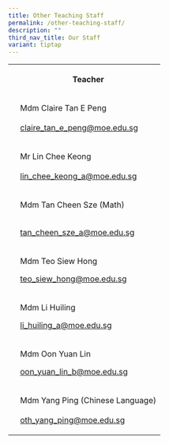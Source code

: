 ```yaml
---
title: Other Teaching Staff
permalink: /other-teaching-staff/
description: ""
third_nav_title: Our Staff
variant: tiptap
---
```

<table><tbody><tr><th rowspan="1" colspan="1"><p></p></th><th rowspan="1" colspan="1"><p><strong>Teacher</strong></p></th></tr><tr><td rowspan="1" colspan="1"><p></p></td><td rowspan="1" colspan="1"><p>Mdm Claire Tan E Peng<br><br><a href="mailto:claire_tan_e_peng@moe.edu.sg" rel="noopener noreferrer nofollow" target="_blank">claire_tan_e_peng@moe.edu.sg</a></p></td></tr><tr><td rowspan="1" colspan="1"><p></p></td><td rowspan="1" colspan="1"><p>Mr Lin Chee Keong<br><br><a href="mailto:lin_chee_keong_a@moe.edu.sg" rel="noopener noreferrer nofollow" target="_blank">lin_chee_keong_a@moe.edu.sg</a></p></td></tr><tr><td rowspan="1" colspan="1"><p></p></td><td rowspan="1" colspan="1"><p>Mdm Tan Cheen Sze (Math)</p><p><br><a href="mailto:tan_cheen_sze_a@moe.edu.sg" rel="noopener noreferrer nofollow" target="_blank">tan_cheen_sze_a@moe.edu.sg</a></p></td></tr><tr><td rowspan="1" colspan="1"><p></p></td><td rowspan="1" colspan="1"><p>Mdm Teo Siew Hong</p><p><a href="mailto:teo_siew_hong@moe.edu.sg" rel="noopener noreferrer nofollow" target="_blank">teo_siew_hong@moe.edu.sg</a></p></td></tr><tr><td rowspan="1" colspan="1"><p></p></td><td rowspan="1" colspan="1"><p>Mdm Li Huiling</p><p></p><p><a href="mailto:li_huiling_a@moe.edu.sg" rel="noopener noreferrer nofollow" target="_blank">li_huiling_a@moe.edu.sg</a></p></td></tr><tr><td rowspan="1" colspan="1"><p></p></td><td rowspan="1" colspan="1"><p>Mdm Oon Yuan Lin</p><p></p><p><a href="mailto:oon_yuan_lin_b@moe.edu.sg" rel="noopener noreferrer nofollow" target="_blank">oon_yuan_lin_b@moe.edu.sg</a></p></td></tr><tr><td rowspan="1" colspan="1"><p></p></td><td rowspan="1" colspan="1"><p>Mdm Yang Ping (Chinese Language)<br><br><a href="mailto:oth_yang_ping@moe.edu.sg" rel="noopener noreferrer nofollow" target="_blank">oth_yang_ping@moe.edu.sg</a></p></td></tr></tbody></table><p></p>